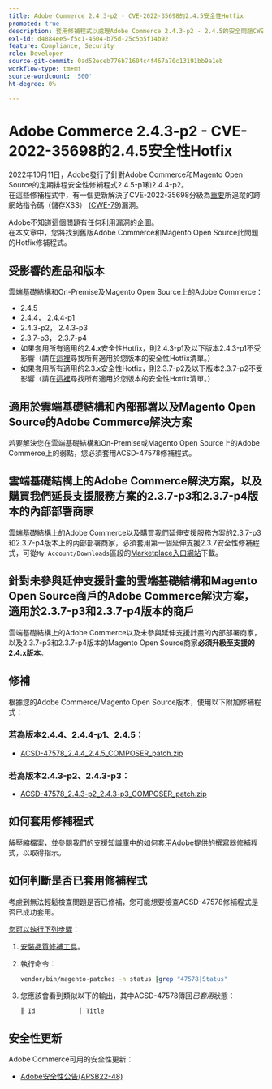 ```yaml
---
title: Adobe Commerce 2.4.3-p2 - CVE-2022-35698的2.4.5安全性Hotfix
promoted: true
description: 套用修補程式以處理Adobe Commerce 2.4.3-p2 - 2.4.5的安全問題CWE-79。
exl-id: d4884ee5-f5c1-4604-b75d-25c5b5f14b92
feature: Compliance, Security
role: Developer
source-git-commit: 0ad52eceb776b71604c4f467a70c13191bb9a1eb
workflow-type: tm+mt
source-wordcount: '500'
ht-degree: 0%

---
```


# Adobe Commerce 2.4.3-p2 - CVE-2022-35698的2.4.5安全性Hotfix

2022年10月11日，Adobe發行了針對Adobe Commerce和Magento Open Source的定期排程安全性修補程式2.4.5-p1和2.4.4-p2。<br>
在這些修補程式中，有一個更新解決了CVE-2022-35698分級為[重要](https://helpx.adobe.com/security/severity-ratings.html)所追蹤的跨網站指令碼（儲存XSS） ([CWE-79](https://cwe.mitre.org/data/definitions/79.html))漏洞。

Adobe不知道這個問題有任何利用漏洞的企圖。<br>
在本文章中，您將找到舊版Adobe Commerce和Magento Open Source此問題的Hotfix修補程式。

## 受影響的產品和版本

雲端基礎結構和On-Premise及Magento Open Source上的Adobe Commerce：

* 2.4.5
* 2.4.4， 2.4.4-p1
* 2.4.3-p2， 2.4.3-p3
* 2.3.7-p3， 2.3.7-p4
* 如果套用所有適用的2.4.x安全性Hotfix，則2.4.3-p1及以下版本2.4.3-p1不受影響（請在[這裡](https://helpx.adobe.com/security/products/magento.html)尋找所有適用於您版本的安全性Hotfix清單。）
* 如果套用所有適用的2.3.x安全性Hotfix，則2.3.7-p2及以下版本2.3.7-p2不受影響（請在[這裡](https://helpx.adobe.com/security/products/magento.html)尋找所有適用於您版本的安全性Hotfix清單。）


## 適用於雲端基礎結構和內部部署以及Magento Open Source的Adobe Commerce解決方案

若要解決您在雲端基礎結構和On-Premise或Magento Open Source上的Adobe Commerce上的弱點，您必須套用ACSD-47578修補程式。

## 雲端基礎結構上的Adobe Commerce解決方案，以及購買我們延長支援服務方案的2.3.7-p3和2.3.7-p4版本的內部部署商家

雲端基礎結構上的Adobe Commerce以及購買我們延伸支援服務方案的2.3.7-p3和2.3.7-p4版本上的內部部署商家，必須套用第一個延伸支援2.3.7安全性修補程式，可從`My Account/Downloads`區段的[Marketplace入口網站](https://marketplace.magento.com/)下載。

## 針對未參與延伸支援計畫的雲端基礎結構和Magento Open Source商戶的Adobe Commerce解決方案，適用於2.3.7-p3和2.3.7-p4版本的商戶

雲端基礎結構上的Adobe Commerce以及未參與延伸支援計畫的內部部署商家，以及2.3.7-p3和2.3.7-p4版本的Magento Open Source商家&#x200B;**必須升級至支援的2.4.x版本**。

## 修補

根據您的Adobe Commerce/Magento Open Source版本，使用以下附加修補程式：

### 若為版本2.4.4、2.4.4-p1、2.4.5：

* [ACSD-47578_2.4.4_2.4.5_COMPOSER_patch.zip](assets/ACSD-47578_2.4.4_2.4.5_COMPOSER_patch.zip)

### 若為版本2.4.3-p2、2.4.3-p3：

* [ACSD-47578_2.4.3-p2_2.4.3-p3_COMPOSER_patch.zip](assets/ACSD-47578_2.4.3-p2_2.4.3-p3_COMPOSER_patch.zip)

## 如何套用修補程式

解壓縮檔案，並參閱我們的支援知識庫中的[如何套用Adobe](https://experienceleague.adobe.com/docs/commerce-knowledge-base/kb/how-to/how-to-apply-a-composer-patch-provided-by-magento.html)提供的撰寫器修補程式，以取得指示。

## 如何判斷是否已套用修補程式

考慮到無法輕鬆檢查問題是否已修補，您可能想要檢查ACSD-47578修補程式是否已成功套用。

<u>您可以執行下列步驟</u>：

1. [安裝品質修補工具](https://experienceleague.adobe.com/docs/commerce-operations/tools/quality-patches-tool/usage.html)。
1. 執行命令：

   ```bash
   vendor/bin/magento-patches -n status |grep "47578|Status"
   ```

1. 您應該會看到類似以下的輸出，其中ACSD-47578傳回&#x200B;*已套用*&#x200B;狀態：

   ```bash
   ║ Id            │ Title                                                        │ Category        │ Origin                 │ Status      │ Details                                          ║ ║ N/A           │ ../m2-hotfixes/ACSD-47578__2.4.4_2.4.5_COMPOSER_patch.patch      │ Other           │ Local                  │ Applied     │ Patch type: Custom                                
   ```

## 安全性更新

Adobe Commerce可用的安全性更新：

* [Adobe安全性公告(APSB22-48)](https://helpx.adobe.com/security/products/magento/apsb22-48.html)
